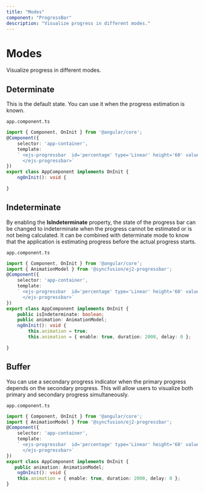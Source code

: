```yaml
---
title: "Modes"
component: "ProgressBar"
description: "Visualize progress in different modes."
---
```

# Modes

Visualize progress in different modes.

## Determinate

This is the default state. You can use it when the progress estimation is known.

`app.component.ts`

```typescript
import { Component, OnInit } from '@angular/core';
@Component({
    selector: 'app-container',
    template:
    ` <ejs-progressbar  id='percentage' type='Linear' height='60' value=100>
      </ejs-progressbar>`
})
export class AppComponent implements OnInit {
    ngOnInit(): void {

}
```

## Indeterminate

By enabling the **IsIndeterminate** property, the state of the progress bar can be changed to indeterminate when the progress cannot be estimated or is not being calculated. It can be combined with determinate mode to know that the application is estimating progress before the actual progress starts.

`app.component.ts`

```typescript
import { Component, OnInit } from '@angular/core';
import { AnimationModel } from '@syncfusion/ej2-progressbar';
@Component({
    selector: 'app-container',
    template:
    ` <ejs-progressbar  id='percentage' type='Linear' height='60' value=20 [isIndeterminate]='isIndeterminate'       [animation]='animation'>
      </ejs-progressbar>`
})
export class AppComponent implements OnInit {
    public isIndeterminate: boolean;
    public animation: AnimationModel;
    ngOnInit(): void {
        this.animation = true;
        this.animation = { enable: true, duration: 2000, delay: 0 };

}
```

## Buffer

You can use a secondary progress indicator when the primary progress depends on the secondary progress. This will allow users to visualize both primary and secondary progress simultaneously.

`app.component.ts`

```typescript
import { Component, OnInit } from '@angular/core';
import { AnimationModel } from '@syncfusion/ej2-progressbar';
@Component({
    selector: 'app-container',
    template:
    ` <ejs-progressbar  id='percentage' type='Linear' height='60' value=40 secondaryProgress=60                     [animation]='animation'>
      </ejs-progressbar>`
})
export class AppComponent implements OnInit {
   public animation: AnimationModel;
    ngOnInit(): void {
    this.animation = { enable: true, duration: 2000, delay: 0 };
}
```
